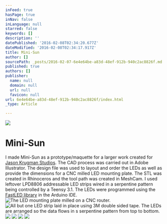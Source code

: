 ```yaml
---
inFeed: true
hasPage: true
inNav: false
inLanguage: null
starred: false
keywords: []
description: ''
datePublished: '2016-02-08T02:34:20.677Z'
dateModified: '2016-02-08T02:34:17.917Z'
title: Mini-Sun
author: []
sourcePath: _posts/2016-02-07-6e4e64be-a83d-48ef-912b-940c2ac8826f.md
published: true
authors: []
publisher:
  name: null
  domain: null
  url: null
  favicon: null
url: 6e4e64be-a83d-48ef-912b-940c2ac8826f/index.html
_type: Article

---
```

![](https://the-grid-user-content.s3-us-west-2.amazonaws.com/28340ec4-a0f0-452c-90d2-79da80dc4a0e.png)

# Mini-Sun

I made Mini-Sun as a prototype/maquette for a larger work created for [Jason Krugman Studios][0]. The CAD process was carried out in Adobe Illustrator. The design file was used to layout and order the LEDs as well as provide the dimensions for a CNC milled LED mounting plate. The STL was created in Rhinoceros and the tool path was created in MeshCam. I used leftover LPD8806 addressable LED strips wired in a serpentine pattern being controlled by a Teensy 3.1\. The LEDs were programmed using the [FastLED library][1] in the Arduino IDE.
![The LED mounting plate milled on a CNC router.](https://s3-us-west-2.amazonaws.com/the-grid-img/p/d48f5b8857668dbe453af0fe947f9ec4f650819e.jpg)
![All but one LED strip laid in place using 3M double sided tape. The LEDs are arranged so the data flows in s serpentine pattern from top to bottom.](https://s3-us-west-2.amazonaws.com/the-grid-img/p/fc75f6e646f528156a8e7f2d4f1af5b17fb7063e.jpg)
![](https://the-grid-user-content.s3-us-west-2.amazonaws.com/77e48e2c-f792-464e-9f17-df303277b372.JPG)
![](https://the-grid-user-content.s3-us-west-2.amazonaws.com/a1904cb7-39a3-459a-a772-b991c7b8bcdf.JPG)
![](https://the-grid-user-content.s3-us-west-2.amazonaws.com/99c9bed0-8457-42a1-825c-f4b4ecd92958.JPG)
![](https://the-grid-user-content.s3-us-west-2.amazonaws.com/3f6f9e64-3011-4061-9bec-e5f5c5007c03.jpg)

[0]: http://www.jasonkrugman.com/
[1]: http://fastled.io/